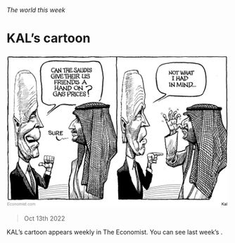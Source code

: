 ###### The world this week

# KAL’s cartoon 

#####  

![image](images/20221015_WWD000.png) 

> Oct 13th 2022 





KAL’s cartoon appears weekly in The Economist. You can see last week’s .

